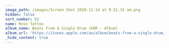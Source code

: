 ```yaml
---
image_path: /images/Screen Shot 2018-11-14 at 9.51.15 am.png
hidden: false
sort_number: 62
name: Rose Tattoo
album_name: Beats From A Single Drum (GRR - Album)
album_url: 'https://itunes.apple.com/au/album/beats-from-a-single-drum/213616183'
_hide_content: true
---
```


